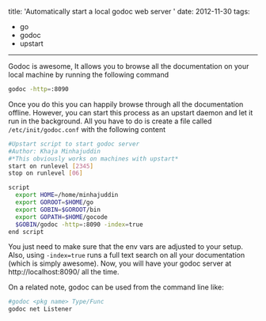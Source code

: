 title: 'Automatically start a local godoc web server '
date: 2012-11-30
tags:
- go
- godoc
- upstart
---

Godoc is awesome, It allows you to browse all the documentation on your local machine by running the following command

~~~bash
godoc -http=:8090
~~~

Once you do this you can happily browse through all the documentation offline. However, you can start this process as an upstart daemon and let it run in the background. All you have to do is create a file called `/etc/init/godoc.conf` with the following content

~~~bash
#Upstart script to start godoc server
#Author: Khaja Minhajuddin
#*This obviously works on machines with upstart*
start on runlevel [2345]
stop on runlevel [06]

script
  export HOME=/home/minhajuddin
  export GOROOT=$HOME/go
  export GOBIN=$GOROOT/bin
  export GOPATH=$HOME/gocode
  $GOBIN/godoc -http=:8090 -index=true
end script
~~~

You just need to make sure that the env vars are adjusted to your setup. Also, using `-index=true` runs a full text search on all your documentation (which is simply awesome). Now, you will have your godoc server at http://localhost:8090/ all the time.

On a related note, godoc can be used from the command line like:

~~~bash
#godoc <pkg name> Type/Func
godoc net Listener
~~~
